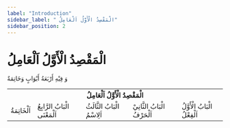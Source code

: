 ```yaml
---
label: "Introduction"
sidebar_label: " الْمَقْصِدُ الْأَوَّلُ اَلْعَامِلُ"
sidebar_position: 2
---
```


# الْمَقْصِدُ الْأَوَّلُ اَلْعَامِلُ

وَ فِيْهِ أَرْبَعَةُ أَبْوَابٍ وَخَاتِمَةٌ 


<table>
    <tr>
        <th colspan="5">الْمَقْصِدُ الْأَوَّلُ اَلْعَامِلُ</th>
    </tr>
    <tr>
        <td>اَلْخَاتِمَةُ</td>
        <td>الْبَابُ الرَّابِعُ اَلْمَعْنَى</td>
        <td>الْبَابُ الثَّالَثُ اَلِاسْمُ</td>
        <td>الْبَابُ الثَّانِيْ اَلْحَرْفُ</td>
        <td>الْبَابُ الْأَوَّلُ اَلْفِعْلُ</td>
    </tr>
</table>
